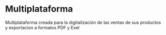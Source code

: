 # Multiplataforma
Multiplataforma creada para la digitalización de las ventas de sus productos y exportacion a formatos PDF y Exel
